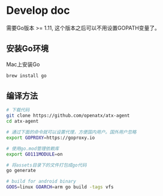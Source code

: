 # Develop doc
需要Go版本 >= 1.11, 这个版本之后可以不用设置GOPATH变量了。

## 安装Go环境
Mac上安装Go

```bash
brew install go
```

## 编译方法
```bash
# 下载代码
git clone https://github.com/openatx/atx-agent
cd atx-agent

# 通过下面的命令就可以设置代理，方便国内用户。国外用户忽略
export GOPROXY=https://goproxy.io

# 使用go.mod管理依赖库
export GO111MODULE=on

# 将assets目录下的文件打包成go代码
go generate

# build for android binary
GOOS=linux GOARCH=arm go build -tags vfs
```
